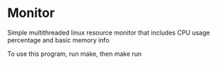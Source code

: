 # Monitor

Simple multithreaded linux resource monitor that includes CPU usage percentage and basic memory info

To use this program, run make, then make run 
